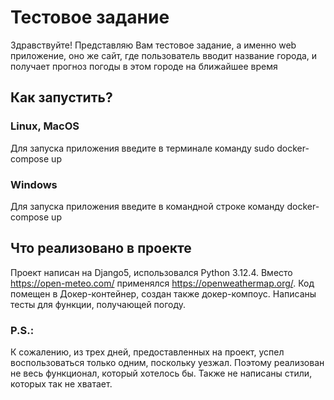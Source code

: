 # Тестовое задание
Здравствуйте! Представляю Вам тестовое задание, а именно web приложение, оно же сайт, где пользователь вводит название города, и получает прогноз погоды в этом городе на ближайшее время
## Как запустить?
### Linux, MacOS
Для запуска приложения введите в терминале команду sudo docker-compose up
### Windows
Для запуска приложения введите в командной строке команду docker-compose up


## Что реализовано в проекте
Проект написан на Django5, использовался Python 3.12.4.
Вместо https://open-meteo.com/ применялся https://openweathermap.org/.
Код помещен в Докер-контейнер, создан также докер-компоус.
Написаны тесты для функции, получающей погоду.

### P.S.:
К сожалению, из трех дней, предоставленных на проект, успел воспользоваться только одним, поскольку уезжал. Поэтому реализован не весь функционал, который хотелось бы. Также не написаны стили, которых так не хватает.
